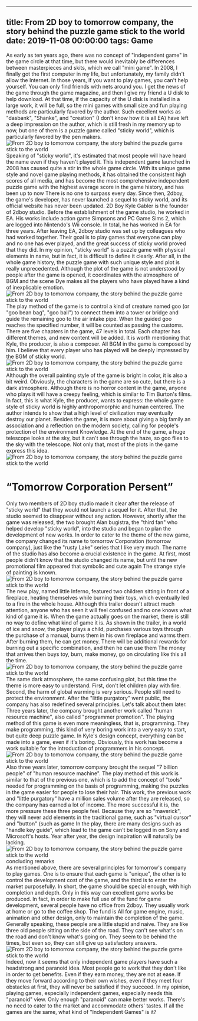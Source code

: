 
---
title: From 2D boy to tomorrow company, the story behind the puzzle game stick to the world
date: 2019-11-08 00:00:00
tags:  Game
---
As early as ten years ago, there was no concept of "independent game" in the game circle at that time, but there would inevitably be differences between masterpieces and skits, which we call "mini game". In 2008, I finally got the first computer in my life, but unfortunately, my family didn't allow the Internet. In those years, if you want to play games, you can't help yourself. You can only find friends with nets around you. I get the news of the game through the game magazine, and then I give my friend a U disk to help download. At that time, if the capacity of the U disk is installed in a large work, it will be full, so the mini games with small size and fun playing methods are particularly favored by the author. Such excellent works as "dasbank", "Shanke", and "creation" (I don't know how it is all EA) have left a deep impression on the author, which is still fresh in my memory up to now, but one of them is a puzzle game called "sticky world", which is particularly favored by the pen makers.
![From 2D boy to tomorrow company, the story behind the puzzle game stick to the world](af142110ad0c413290c7ebb93b904697.jpg)
Speaking of "sticky world", it's estimated that most people will have heard the name even if they haven't played it. This independent game launched in 2008 has caused quite a stir in the whole game circle. With its unique game style and novel game playing methods, it has obtained the consistent high scores of all media, and has become the most comprehensive independent puzzle game with the highest average score in the game history, and has been up to now There is no one to surpass every day. Since then, 2dboy, the game's developer, has never launched a sequel to sticky world, and its official website has never been updated.
2D Boy
Kyle Gabler is the founder of 2dboy studio. Before the establishment of the game studio, he worked in EA. His works include action game Simpsons and PC Game Sims 2, which are logged into Nintendo's Wii console. In total, he has worked in EA for three years. After leaving EA, 2dboy studio was set up by colleagues who had worked together. Their goal is to play games that everyone can play and no one has ever played, and the great success of sticky world proved that they did. In my opinion, "sticky world" is a puzzle game with physical elements in name, but in fact, it is difficult to define it clearly. After all, in the whole game history, the puzzle game with such unique style and plot is really unprecedented. Although the plot of the game is not understood by people after the game is opened, it coordinates with the atmosphere of BGM and the scene Dye makes all the players who have played have a kind of inexplicable emotion.
![From 2D boy to tomorrow company, the story behind the puzzle game stick to the world](d671c01ca3894d7f883e9ab13e8b90bb.jpg)
The play method of the game is to control a kind of creature named goo (or "goo bean bag", "goo ball") to connect them into a tower or bridge and guide the remaining goo to the air intake pipe. When the guided goo reaches the specified number, it will be counted as passing the customs. There are five chapters in the game, 47 levels in total. Each chapter has different themes, and new content will be added. It is worth mentioning that Kyle, the producer, is also a composer. All BGM in the game is composed by him. I believe that every player who has played will be deeply impressed by the BGM of sticky world.
![From 2D boy to tomorrow company, the story behind the puzzle game stick to the world](a42a2ba321c94ae7b5d062b639d0397a.jpg)
Although the overall painting style of the game is bright in color, it is also a bit weird. Obviously, the characters in the game are so cute, but there is a dark atmosphere. Although there is no horror content in the game, anyone who plays it will have a creepy feeling, which is similar to Tim Burton's films. In fact, this is what Kyle, the producer, wants to express: the whole game style of sticky world is highly anthropomorphic and human centered. The author intends to show that a high level of civilization may eventually destroy our planet. Besides the game, it is more about giving a big family an association and a reflection on the modern society, calling for people's protection of the environment Knowledge. At the end of the game, a huge telescope looks at the sky, but it can't see through the haze, so goo flies to the sky with the telescope. Not only that, most of the plots in the game express this idea.
![From 2D boy to tomorrow company, the story behind the puzzle game stick to the world](5963db6226fc41798218e4661d6b546d.jpg)
# “Tomorrow Corporation Persent”
Only two members of 2D boy studio made it clear after the release of "sticky world" that they would not launch a sequel for it. After that, the studio seemed to disappear without any action. However, shortly after the game was released, the two brought Alan bugistra, the "third fan" who helped develop "sticky world", into the studio and began to plan the development of new works. In order to cater to the theme of the new game, the company changed its name to tomorrow Corporation (tomorrow company), just like the "rusty Lake" series that I like very much. The name of the studio has also become a crucial existence in the game. At first, most people didn't know that the studio changed its name, but until the new promotional film appeared that symbolic and cute again The strange style of painting is known.
![From 2D boy to tomorrow company, the story behind the puzzle game stick to the world](c4593e3dd435498e82e01ae0c5d9c051.jpg)
The new play, named little Inferno, featured two children sitting in front of a fireplace, heating themselves while burning their toys, which eventually led to a fire in the whole house. Although this trailer doesn't attract much attention, anyone who has seen it will feel confused and no one knows what kind of game it is. When the game actually goes on the market, there is still no way to define what kind of game it is. As shown in the trailer, in a world of ice and snow, the player plays a child, purchases various toys through the purchase of a manual, burns them in his own fireplace and warms them. After burning them, he can get money. There will be additional rewards for burning out a specific combination, and then he can use them The money that arrives then buys toy, burn, make money, go on circulating like this all the time.
![From 2D boy to tomorrow company, the story behind the puzzle game stick to the world](639618fecb14470291077631d1d1c95b.jpg)
The same dark atmosphere, the same confusing plot, but this time the theme is more easy to understand. First, don't let children play with fire. Second, the harm of global warming is very serious. People still need to protect the environment. After the "little purgatory" went public, the company has also redefined several principles. Let's talk about them later. Three years later, the company brought another work called "human resource machine", also called "programmer promotion". The playing method of this game is even more meaningless, that is, programming. They make programming, this kind of very boring work into a very easy to start, but quite deep puzzle game. In Kyle's design concept, everything can be made into a game, even if it's boring. Obviously, this work has become a work suitable for the introduction of programmers in his concept.
![From 2D boy to tomorrow company, the story behind the puzzle game stick to the world](9fe52a2251ae417f8a02f211444fc25d.jpg)
Also three years later, tomorrow company brought the sequel "7 billion people" of "human resource machine". The play method of this work is similar to that of the previous one, which is to add the concept of "tools" needed for programming on the basis of programming, making the puzzles in the game easier for people to lose their hair. This work, the previous work and "little purgatory" have a million sales volume after they are released, so the company has earned a lot of income. The more successful it is, the more pressure these three people feel. Because they are so "maverick", they will never add elements in the traditional game, such as "virtual cursor" and "button" (such as game In the play, there are many designs such as "handle key guide", which lead to the game can't be logged in on Sony and Microsoft's hosts. Year after year, the design inspiration will naturally be lacking.
![From 2D boy to tomorrow company, the story behind the puzzle game stick to the world](d2c05f41486047cdae1014f10cc70ac5.jpg)
    concluding remarks  
As mentioned above, there are several principles for tomorrow's company to play games. One is to ensure that each game is "unique", the other is to control the development cost of the game, and the third is to enter the market purposefully. In short, the game should be special enough, with high completion and depth. Only in this way can excellent game works be produced. In fact, in order to make full use of the fund for game development, several people have no office from 2dboy. They usually work at home or go to the coffee shop. The fund is All for game engine, music, animation and other design, only to maintain the completion of the game. Generally speaking, these people are a little stupid and naive. They are like three old people sitting on the side of the road. They can't see what's on the road and don't know what's going on. They seem to be behind the times, but even so, they can still give up satisfactory answers.
![From 2D boy to tomorrow company, the story behind the puzzle game stick to the world](ab8c1d12208e4cc99c14f864a78c7d71.jpg)
Indeed, now it seems that only independent game players have such a headstrong and paranoid idea. Most people go to work that they don't like in order to get benefits. Even if they earn money, they are not at ease. If they move forward according to their own wishes, even if they meet four obstacles at first, they will never be satisfied if they succeed. In my opinion, playing games, especially independent games, especially needs this "paranoid" view. Only enough "paranoid" can make better works. There's no need to cater to the market and accommodate others' tastes. If all the games are the same, what kind of "Independent Games" is it?